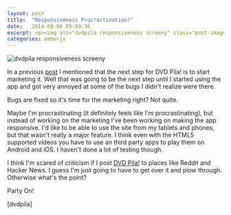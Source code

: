 ```yaml
---
layout: post
title:  "Responsiveness Procrastination?"
date:   2014-08-06 09:08:36
excerpt: <p><img alt="dvdpila responsiveness screeny" class="post-image" src="http://www.thehoick.com/images/dvdpila_responsive.png"/></p>
categories: emberjs
---
```

<div class="post-inner">

<p><img alt="dvdpila responsiveness screeny" class="post-image" src="http://www.thehoick.com/images/dvdpila_responsive.png" /></p>

<p>In a previous <a href="http://codepen.io/asommer70/blog/third-times-a-charm" rel="nofollow">post</a> I mentioned that the next step for DVD Pila! is to start marketing it.  Well that was going to be the next step until I started using the app and got very annoyed at some of the bugs I didn't realize were there.</p>

<p>Bugs are fixed so it's time for the marketing right?  Not quite. </p>

<p>Maybe I'm procrastinating (it definitely feels like I'm procrastinating), but instead of working on the marketing I've been working on making the app responsive.  I'd like to be able to use the site from my tablets and phones, but that wasn't really a major feature.  I think even with the HTML5 supported videos you have to use an third party apps to play them on Android and iOS.  I haven't done a lot of testing though.</p>

<p>I think I'm scared of criticism if I post <a href="http://dvdpila.thehoick.com" rel="nofollow">DVD Pila!</a> to places like Reddit and Hacker News.  I guess I'm just going to have to get over it and plow through.  Otherwise what's the point?</p>

<p>Party On!</p>

<p>[dvdpila]</p>
</div>
